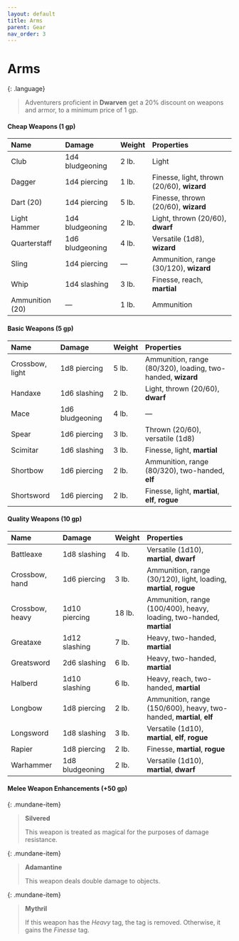 ```yaml
---
layout: default
title: Arms
parent: Gear
nav_order: 3
---
```


# Arms

{: .language}
> Adventurers proficient in **Dwarven** get a 20% discount on weapons and armor, to a minimum price of 1 gp.

#### Cheap Weapons (1 gp)

| Name            | Damage          | Weight | Properties                                 |
| :-------------- | :-------------- | :----- | :----------------------------------------- |
| Club            | 1d4 bludgeoning | 2 lb.  | Light                                      |
| Dagger          | 1d4 piercing    | 1 lb.  | Finesse, light, thrown (20/60), **wizard** |
| Dart (20)       | 1d4 piercing    | 5 lb.  | Finesse, thrown (20/60), **wizard**        |
| Light Hammer    | 1d4 bludgeoning | 2 lb.  | Light, thrown (20/60), **dwarf**           |
| Quarterstaff    | 1d6 bludgeoning | 4 lb.  | Versatile (1d8), **wizard**                |
| Sling           | 1d4 piercing    | —      | Ammunition, range (30/120), **wizard**     |
| Whip            | 1d4 slashing    | 3 lb.  | Finesse, reach, **martial**                |
| Ammunition (20) | —               | 1 lb.  | Ammunition                                 |


#### Basic Weapons (5 gp)

| Name            | Damage          | Weight | Properties                                                  |
| :-------------- | :-------------- | :----- | :---------------------------------------------------------- |
| Crossbow, light | 1d8 piercing    | 5 lb.  | Ammunition, range (80/320), loading, two-handed, **wizard** |
| Handaxe         | 1d6 slashing    | 2 lb.  | Light, thrown (20/60), **dwarf**                            |
| Mace            | 1d6 bludgeoning | 4 lb.  | —                                                           |
| Spear           | 1d6 piercing    | 3 lb.  | Thrown (20/60), versatile (1d8)                             |
| Scimitar        | 1d6 slashing    | 3 lb.  | Finesse, light, **martial**                                 |
| Shortbow        | 1d6 piercing    | 2 lb.  | Ammunition, range (80/320), two-handed, **elf**             |
| Shortsword      | 1d6 piercing    | 2 lb.  | Finesse, light, **martial**, **elf**, **rogue**             |


#### Quality Weapons (10 gp)

| Name            | Damage          | Weight | Properties                                                           |
| :-------------- | :-------------- | :----- | :------------------------------------------------------------------- |
| Battleaxe       | 1d8 slashing    | 4 lb.  | Versatile (1d10), **martial**, **dwarf**                             |
| Crossbow, hand  | 1d6 piercing    | 3 lb.  | Ammunition, range (30/120), light, loading, **martial**, **rogue**   |
| Crossbow, heavy | 1d10 piercing   | 18 lb. | Ammunition, range (100/400), heavy, loading, two-handed, **martial** |
| Greataxe        | 1d12 slashing   | 7 lb.  | Heavy, two-handed, **martial**                                       |
| Greatsword      | 2d6 slashing    | 6 lb.  | Heavy, two-handed, **martial**                                       |
| Halberd         | 1d10 slashing   | 6 lb.  | Heavy, reach, two-handed, **martial**                                |
| Longbow         | 1d8 piercing    | 2 lb.  | Ammunition, range (150/600), heavy, two-handed, **martial**, **elf** |
| Longsword       | 1d8 slashing    | 3 lb.  | Versatile (1d10), **martial**, **elf**, **rogue**                    |
| Rapier          | 1d8 piercing    | 2 lb.  | Finesse, **martial**, **rogue**                                      |
| Warhammer       | 1d8 bludgeoning | 2 lb.  | Versatile (1d10), **martial**, **dwarf**                             |

#### Melee Weapon Enhancements (+50 gp)

{: .mundane-item}
> **Silvered**
>
> This weapon is treated as magical for the purposes of damage resistance.

{: .mundane-item}
> **Adamantine**
>
> This weapon deals double damage to objects.

{: .mundane-item}
> **Mythril**
>
> If this weapon has the _Heavy_ tag, the tag is removed. Otherwise, it gains the _Finesse_ tag.

<!-- #### Ranged Weapon Enhancements (+50 gp)

{: .mundane-item}
> **Recurve**
>
> This weapon allows the user to add their Strength modifier to damage. -->
